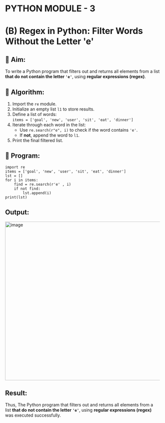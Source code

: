 # PYTHON MODULE - 3
# (B) Regex in Python: Filter Words Without the Letter 'e'

## 🎯 Aim:
To write a Python program that filters out and returns all elements from a list **that do not contain the letter `'e'`**, using **regular expressions (regex)**.

## 🧠 Algorithm:
1. Import the `re` module.
2. Initialize an empty list `l1` to store results.
3. Define a list of words:  
   `items = ['goal', 'new', 'user', 'sit', 'eat', 'dinner']`
4. Iterate through each word in the list:
   - Use `re.search(r"e", i)` to check if the word contains `'e'`.
   - If **not**, append the word to `l1`.
5. Print the final filtered list.

## 🧾 Program:

    import re
    items = ['goal', 'new', 'user', 'sit', 'eat', 'dinner']
    lst = []
    for i in items:
        find = re.search(r'e' , i)
        if not find:
            lst.append(i)
    print(lst)

## Output:

<img width="1917" height="517" alt="image" src="https://github.com/user-attachments/assets/aa23e975-9420-4f0b-b5cb-aa52453e9ba8" />


## Result:
Thus, The Python program that filters out and returns all elements from a list **that do not contain the letter `'e'`**, using **regular expressions (regex)** was executed successfully.
